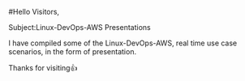 #Hello Visitors,

Subject:Linux-DevOps-AWS Presentations

I have compiled some of the Linux-DevOps-AWS, real time use case scenarios, in the form of presentation.

Thanks for visiting👍
